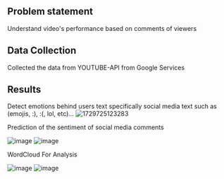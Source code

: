 ## Problem statement
Understand video's performance based on comments of viewers

## Data Collection
Collected the data from YOUTUBE-API from Google Services

## Results
Detect emotions behind users text specifically social media text such as (emojis, :), :(, lol, etc)...
![1729725123283](https://github.com/user-attachments/assets/3b27110e-17a6-4b5c-9b30-eda62d9b387a)

Prediction of the sentiment of social media comments

![image](https://github.com/user-attachments/assets/419cf5b4-b5d5-4c47-998b-05ed8121401b)
![image](https://github.com/user-attachments/assets/8aa0976f-edd6-4ab8-8631-e492e334a141)


WordCloud For Analysis

![image](https://github.com/user-attachments/assets/0e172973-eb72-486a-bf05-9a09871eb707)
![image](https://github.com/user-attachments/assets/14d79af5-a0e8-4cd7-a739-cb19f64d850e)



